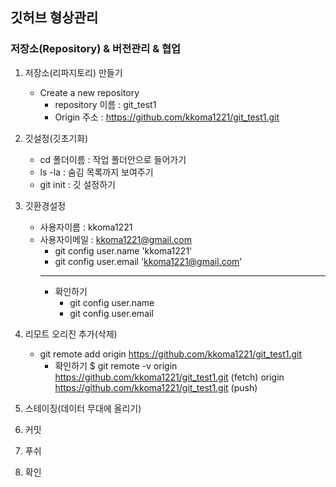 ## 깃허브 형상관리

### 저장소(Repository) & 버전관리 & 협업
1. 저장소(리파지토리) 만들기
    - Create a new repository
        - repository 이름 : git_test1
        - Origin 주소 : https://github.com/kkoma1221/git_test1.git

2. 깃설정(깃초기화)
    - cd 폴더이름 : 작업 폴더안으로 들어가기
    - ls -la : 숨김 목록까지 보여주기
    - git init : 깃 설정하기
3. 깃환경설정
    - 사용자이름 : kkoma1221
    - 사용자이메일 : kkoma1221@gmail.com
        * git config user.name 'kkoma1221'
        * git config user.email 'kkoma1221@gmail.com'
        ---
        * 확인하기
            * git config user.name
            * git config user.email
4. 리모트 오리진 추가(삭제)
    - git remote add origin https://github.com/kkoma1221/git_test1.git
        * 확인하기
            $ git remote -v
            origin  https://github.com/kkoma1221/git_test1.git (fetch)
            origin  https://github.com/kkoma1221/git_test1.git (push)
5. 스테이징(데이터 무대에 올리기)
6. 커밋
7. 푸쉬
8. 확인
